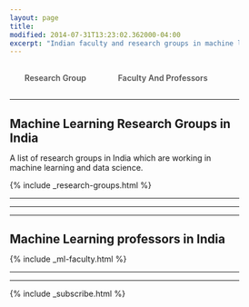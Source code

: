 ```yaml
---
layout: page
title: 
modified: 2014-07-31T13:23:02.362000-04:00
excerpt: "Indian faculty and research groups in machine learning and data science"
---
```

<style>
      
*, *:before, *:after {
  margin: 0;
  padding: 0;
  box-sizing: border-box;
}

input {
  display: none;
}

label {
  display: inline-block;
  margin: 0 0 -1px;
  padding: 15px 25px;
  font-weight: 600;
  text-align: center;
  color: #555;
  border: 1px solid transparent;
}

label:before {
  font-family: fontawesome;
  font-weight: normal;
  margin-right: 10px;
}


label:hover {
  color: #888;
  cursor: pointer;
}

input:checked + label {
  color: #555;
  border: 1px solid #ddd;
  border-top: 2px solid orange;
  border-bottom: 1px solid #fff;
}
    </style>
    
  <script>
 function pageSet()
 {
  var current_url=document.URL;
  var n = current_url.indexOf("machine-learning-faculty-india");
  if(n!=-1)
  {
      document.getElementById("tab2").checked = true;
      hideDiv(2);
  }
  else
  {
    document.getElementById("tab1").checked = true;
    hideDiv(1);
  }
 }
 function hideDiv(flag)
 {
   if(flag==1)
   {
     document.getElementById("research_div").style.display="inline";
     document.getElementById("faculty_and_professor").style.display="none";
     window.location.href = "http://suyash906.github.io/ml-india/people/#research-groups";
   }
   else if(flag==2)
   {
      
     document.getElementById("research_div").style.display="none";
     document.getElementById("faculty_and_professor").style.display="inline";
     window.location.href = "http://suyash906.github.io/ml-india/people/#machine-learning-faculty-india";
   }
 }
</script>
<body onload="pageSet()">
  <input id="tab1" type="radio" name="tabs" onclick="hideDiv(1)">
  <label for="tab1" >Research Group</label>
    
  <input id="tab2" type="radio" name="tabs" onclick="hideDiv(2)">
  <label for="tab2">Faculty And Professors</label> 
<!--
<table>
    <tr>
        <td id="research_group_td" width="50%" align="center"><a href="#research-groups" id="research_group_link" name="ResearchGroup" onclick="hideDiv(1)"> Research Group</a></td>
        <td id="faculty_and_professors_td" width="50%" align="center"><a href="#machine-learning-faculty-india" id="faculty_and_professor_link" onclick="hideDiv(2)"> Faculty And Professors</a></td>
    </tr>
</table>
-->
<div id="research_div">
<hr>
<h2>Machine Learning Research Groups in India</h2>

<p>A list of research groups in India which are working in machine learning and data science.</p>

{% include _research-groups.html %}
<hr>
<hr>
</div>

<div id="faculty_and_professor">
<hr>
<h2>Machine Learning professors in India</h2>

{% include _ml-faculty.html %}
<hr>
<hr>
</div>


{% include _subscribe.html %}
</body>
